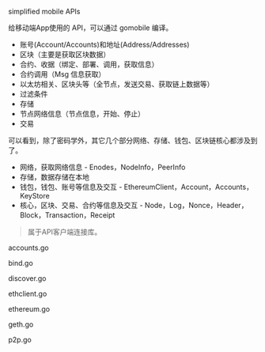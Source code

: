 simplified mobile APIs

给移动端App使用的 API，可以通过 gomobile 编译。

* 账号\(Account/Accounts\)和地址\(Address/Addresses\)
* 区块（主要是获取区块数据）
* 合约、收据（绑定、部署、调用，获取信息）
* 合约调用（Msg 信息获取）
* 以太坊相关、区块头等（全节点，发送交易、获取链上数据等）
* 过滤条件
* 存储
* 节点网络信息（节点信息，开始、停止）
* 交易

可以看到，除了密码学外，其它几个部分网络、存储、钱包、区块链核心都涉及到了。

* 网络，获取网络信息 - Enodes，NodeInfo，PeerInfo
* 存储，数据存储在本地
* 钱包，钱包、账号等信息及交互 - EthereumClient，Account，Accounts，KeyStore
* 核心，区块、交易、合约等信息及交互 - Node，Log，Nonce，Header，Block，Transaction，Receipt

> 属于API客户端连接库。

accounts.go

bind.go

discover.go

ethclient.go

ethereum.go

geth.go

p2p.go

